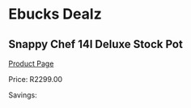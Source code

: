 
# Ebucks Dealz
## Snappy Chef 14l Deluxe Stock Pot
[Product Page](https://www.ebucks.com/web/shop/productSelected.do?prodId=1170699506&catId=704983235)

Price: R2299.00

Savings: 


	